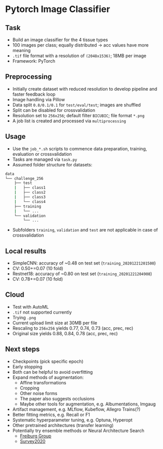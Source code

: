 # Pytorch Image Classifier

## Task

- Build an image classifier for the 4 tissue types
- 100 images per class; equally distributed -> acc values have more meaning
- `.tif` file format with a resolution of `(2048x1536)`; 18MB per image
- Framework: PyTorch

## Preprocessing

- Initially create dataset with reduced resolution to develop pipeline and
faster feedback loop
- Image handling via Pillow
- Data split `0.8/0.1/0.1` for `test/eval/test`; images are shuffled
- Split can be disabled for crossvalidation
- Resolution set to `256x256`; default filter `BICUBIC`; file format `*.png`
- A job list is created and processed via `multiprocessing`

## Usage

- Use the `job_*.sh` scripts to commence data preparation, training,
  evaluation or crossvalidation
- Tasks are managed via `task.py`
- Assumed folder structure for datasets:

```bash
data
└── challenge_256
    ├── test
    |   ├── class1
    |   ├── class2
    |   ├── class3
    |   └── class4
    ├── training
    |   └── ...
    └── validation
        └── ...
```

- Subfolders `training`, `validation` and `test` are not applicable in case of
  crossvalidation

## Local results

- SimpleCNN: accuracy of ~0.48 on test set (`training_20201221201500`)
- CV: 0.50+=0.07 (10 fold)
- Restnet18: accuracy of ~0.80 on test set (`training_20201221204908`)
- CV: 0.78+=0.07 (10 fold)

## Cloud

- Test with AutoML
- `.tif` not supported currently
- Trying `.png`
- Current upload limit size at 30MB per file
- Rescaling to `256x256` yields 0.77, 0.74, 0.73 (acc, prec, rec)
- Original size yields 0.88, 0.84, 0.78 (acc, prec, rec)

## Next steps

- Checkpoints (pick specific epoch)
- Early stopping
- Both can be helpful to avoid overfitting
- Expand methods of augmentation:
  - Affine transformations
  - Cropping
  - Other noise forms
  - The paper also suggests occlusions
  - Maybe other tools for augmentation, e.g. Albumentations, Imgaug
- Artifact management, e.g. MLflow, Kubeflow, Allegro Trains(?)
- Better fitting metrics, e.g. Recall or F1
- Systematic hyperparameter tuning, e.g. Optuna, Hyperopt
- Other pretrained architectures (transfer learning)
- Potentially try ensemble methods or Neural Architecture Search
  - [Freiburg Group](https://www.automl.org/)
  - [Survey2020](https://arxiv.org/pdf/2006.02903.pdf)
